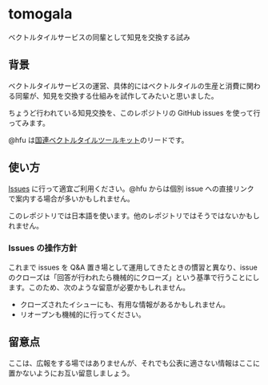 # tomogala
ベクトルタイルサービスの同輩として知見を交換する試み

## 背景
ベクトルタイルサービスの運営、具体的にはベクトルタイルの生産と消費に関わる同輩が、知見を交換する仕組みを試作してみたいと思いました。

ちょうど行われている知見交換を、このレポジトリの GitHub issues を使って行ってみます。

@hfu は[国連ベクトルタイルツールキット](https://github.com/un-vector-tile-toolkit)のリードです。

## 使い方
[Issues](https://github.com/hfu/tomogala/issues) に行って適宜ご利用ください。@hfu からは個別 issue への直接リンクで案内する場合が多いかもしれません。

このレポジトリでは日本語を使います。他のレポジトリではそうではないかもしれません。

### Issues の操作方針
これまで issues を Q&A 置き場として運用してきたときの慣習と異なり、issue のクローズは「回答が行われたら機械的にクローズ」という基準で行うことにします。このため、次のような留意が必要かもしれません。

- クローズされたイシューにも、有用な情報があるかもしれません。
- リオープンも機械的に行ってください。

## 留意点
ここは、広報をする場ではありませんが、それでも公表に適さない情報はここに置かないようにお互い留意しましょう。

